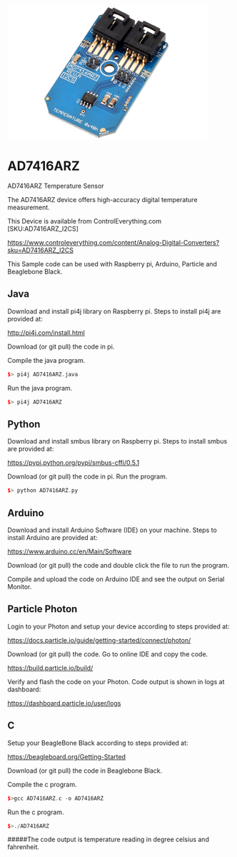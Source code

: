 [![AD7416ARZ](AD7416ARZ_I2CS.png)](https://www.controleverything.com/content/Analog-Digital-Converters?sku=AD7416ARZ_I2CS)
# AD7416ARZ
AD7416ARZ Temperature Sensor

The AD7416ARZ device offers high-accuracy digital temperature measurement.

This Device is available from ControlEverything.com [SKU:AD7416ARZ_I2CS]

https://www.controleverything.com/content/Analog-Digital-Converters?sku=AD7416ARZ_I2CS

This Sample code can be used with Raspberry pi, Arduino, Particle and Beaglebone Black.

## Java
Download and install pi4j library on Raspberry pi. Steps to install pi4j are provided at:

http://pi4j.com/install.html

Download (or git pull) the code in pi.

Compile the java program.
```cpp
$> pi4j AD7416ARZ.java
```

Run the java program.
```cpp
$> pi4j AD7416ARZ
```

## Python
Download and install smbus library on Raspberry pi. Steps to install smbus are provided at:

https://pypi.python.org/pypi/smbus-cffi/0.5.1

Download (or git pull) the code in pi. Run the program.

```cpp
$> python AD7416ARZ.py
```

## Arduino
Download and install Arduino Software (IDE) on your machine. Steps to install Arduino are provided at:

https://www.arduino.cc/en/Main/Software

Download (or git pull) the code and double click the file to run the program.

Compile and upload the code on Arduino IDE and see the output on Serial Monitor.


## Particle Photon

Login to your Photon and setup your device according to steps provided at:

https://docs.particle.io/guide/getting-started/connect/photon/

Download (or git pull) the code. Go to online IDE and copy the code.

https://build.particle.io/build/

Verify and flash the code on your Photon. Code output is shown in logs at dashboard:

https://dashboard.particle.io/user/logs


## C

Setup your BeagleBone Black according to steps provided at:

https://beagleboard.org/Getting-Started

Download (or git pull) the code in Beaglebone Black.

Compile the c program.
```cpp
$>gcc AD7416ARZ.c -o AD7416ARZ
```
Run the c program.
```cpp
$>./AD7416ARZ
```
#####The code output is temperature reading in degree celsius and fahrenheit.
